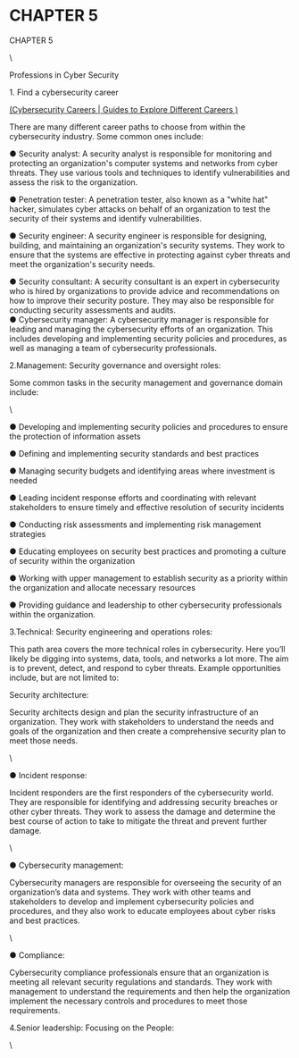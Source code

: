 # CHAPTER 5

CHAPTER 5

\


Professions in Cyber Security

1\. Find a cybersecurity career

[(Cybersecurity Careers | Guides to Explore Different Careers )](https://cybersecurityguide.org/careers/)

There are many different career paths to choose from within the cybersecurity industry. Some common ones include:

● Security analyst: A security analyst is responsible for monitoring and protecting an organization's computer systems and networks from cyber threats. They use various tools and techniques to identify vulnerabilities and assess the risk to the organization.

● Penetration tester: A penetration tester, also known as a "white hat" hacker, simulates cyber attacks on behalf of an organization to test the security of their systems and identify vulnerabilities.

● Security engineer: A security engineer is responsible for designing, building, and maintaining an organization's security systems. They work to ensure that the systems are effective in protecting against cyber threats and meet the organization's security needs.

● Security consultant: A security consultant is an expert in cybersecurity who is hired by organizations to provide advice and recommendations on how to improve their security posture. They may also be responsible for conducting security assessments and audits.\
● Cybersecurity manager: A cybersecurity manager is responsible for leading and managing the cybersecurity efforts of an organization. This includes developing and implementing security policies and procedures, as well as managing a team of cybersecurity professionals.

2.Management: Security governance and oversight roles:

Some common tasks in the security management and governance domain include:

\


● Developing and implementing security policies and procedures to ensure the protection of information assets

● Defining and implementing security standards and best practices

● Managing security budgets and identifying areas where investment is needed

● Leading incident response efforts and coordinating with relevant stakeholders to ensure timely and effective resolution of security incidents

● Conducting risk assessments and implementing risk management strategies

● Educating employees on security best practices and promoting a culture of security within the organization

● Working with upper management to establish security as a priority within the organization and allocate necessary resources

● Providing guidance and leadership to other cybersecurity professionals within the organization.

3.Technical: Security engineering and operations roles:

This path area covers the more technical roles in cybersecurity. Here you’ll likely be digging into systems, data, tools, and networks a lot more. The aim is to prevent, detect, and respond to cyber threats. Example opportunities include, but are not limited to:&#x20;

Security architecture:

Security architects design and plan the security infrastructure of an organization. They work with stakeholders to understand the needs and goals of the organization and then create a comprehensive security plan to meet those needs.

\


● Incident response:

Incident responders are the first responders of the cybersecurity world. They are responsible for identifying and addressing security breaches or other cyber threats. They work to assess the damage and determine the best course of action to take to mitigate the threat and prevent further damage.

\


● Cybersecurity management:

Cybersecurity managers are responsible for overseeing the security of an organization’s data and systems. They work with other teams and stakeholders to develop and implement cybersecurity policies and procedures, and they also work to educate employees about cyber risks and best practices.

\


● Compliance:

Cybersecurity compliance professionals ensure that an organization is meeting all relevant security regulations and standards. They work with management to understand the requirements and then help the organization implement the necessary controls and procedures to meet those requirements.

4.Senior leadership: Focusing on the People:

\
